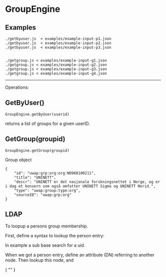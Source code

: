 # GroupEngine




## Examples



	./getbyuser.js  < examples/example-input-p1.json
	./getbyuser.js  < examples/example-input-p2.json
	./getbyuser.js  < examples/example-input-p3.json


	./getgroup.js < examples/example-input-g1.json
	./getgroup.js < examples/example-input-g2.json
	./getgroup.js < examples/example-input-g3.json
	./getgroup.js < examples/example-input-g4.json




-----






Operations:


## GetByUser()

	GroupEngine.getByUser(userid)

returns a list of groups for a given userID.

## GetGroup(groupid)

	GroupEngine.getGroup(groupid)

Group object

	{
	    "id": "uwap:grp:org:org:NO968100211",
	    "title": "UNINETT",
	    "descr": "UNINETT er det nasjonale forskningsnettet i Norge, og er i dag et konsern som også omfatter UNINETT Sigma og UNINETT Norid.",
	    "type": "uwap:group:type:org",
	    "sourceID": "uwap:grp:org"
	}



## LDAP


To loopup a persons group membership.


First, define a syntax to lookup the person entry:

In example a sub base search for a uid.

When we got a person entry, define an attribute (DN) referring to another node.
Then lookup this node, and 


{
	""
}
